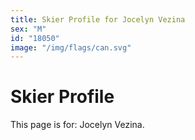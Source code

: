 ```yaml
---
title: Skier Profile for Jocelyn Vezina
sex: "M"
id: "18050"
image: "/img/flags/can.svg" 
---
```


# Skier Profile

This page is for: Jocelyn Vezina.
    